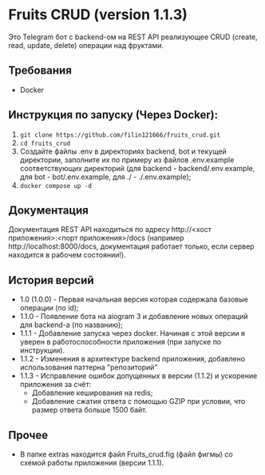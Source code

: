 # Fruits CRUD (version 1.1.3)
Это Telegram бот с backend-ом на REST API реализующее CRUD (create, read, update, delete) операции над фруктами.
## Требования
- Docker
## Инструкция по запуску (Через Docker):
1. `git clone https://github.com/filin121666/fruits_crud.git`
2. `cd fruits_crud`
3. Создайте файлы .env в директориях backend, bot и текущей директории, заполните их по примеру из файлов .env.example соответствующих директорий (для backend - backend/.env.example, для bot - bot/.env.example, для ./ - ./.env.example);
4. `docker compose up -d`
## Документация
Документация REST API находиться по адресу http://<хост приложения>:<порт приложения>/docs (например http://localhost:8000/docs, документация работает только, если сервер находится в рабочем состоянии!).
## История версий
- 1.0 (1.0.0) - Первая начальная версия которая содержала базовые операции (по id);
- 1.1.0 - Появление бота на aiogram 3 и добавление новых операций для backend-а (по названию);
- 1.1.1 - Добавление запуска через docker. Начиная с этой версии я уверен в работоспособности приложения (при запуске по инструкции).
- 1.1.2 - Изменения в архитектуре backend приложения, добавлено использования паттерна "репозиторий"
- 1.1.3 - Исправление ошибок допущенных в версии (1.1.2) и ускорение приложения за счёт:
    - Добавление кеширования на redis;
    - Добавление сжатия ответа с помощью GZIP при условии, что размер ответа больше 1500 байт.
## Прочее
- В папке extras находится файл Fruits_crud.fig (файл фигмы) со схемой работы приложения (версии 1.1.1).